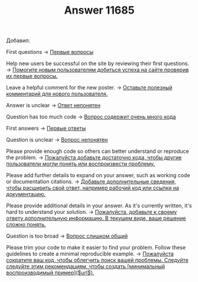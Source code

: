 ﻿---
title: "Answer 11685"
se.owner.user_id: 238742
se.owner.display_name: "Andrew"
se.owner.link: "https://ru.meta.stackoverflow.com/users/238742/andrew"
se.answer_id: 11685
se.question_id: 11683
se.post_type: answer
se.is_accepted: False
---
<p>Добавил:</p>
<p>First questions -&gt; <a href="https://ru.traducir.win/strings/16692" rel="nofollow noreferrer">Первые вопросы</a></p>
<p>Help new users be successful on the site by reviewing their first questions. -&gt; <a href="https://ru.traducir.win/strings/16730" rel="nofollow noreferrer">Помогите новым пользователям добиться успеха на сайте проверив их первые вопросы.</a></p>
<p>Leave a helpful comment for the new poster. -&gt; <a href="https://ru.traducir.win/strings/16704" rel="nofollow noreferrer">Оставьте полезный комментарий для нового пользователя.</a></p>
<p>Answer is unclear -&gt; <a href="https://ru.traducir.win/strings/16699" rel="nofollow noreferrer">Ответ непонятен</a></p>
<p>Question has too much code -&gt; <a href="https://ru.traducir.win/strings/16710" rel="nofollow noreferrer">Вопрос содержит очень много кода</a></p>
<p>First answers -&gt; <a href="https://ru.traducir.win/strings/16690" rel="nofollow noreferrer">Первые ответы</a></p>
<p>Question is unclear -&gt; <a href="https://ru.traducir.win/strings/16722" rel="nofollow noreferrer">Вопрос непонятен</a></p>
<p>Please provide enough code so others can better understand or reproduce the problem. -&gt; <a href="https://ru.traducir.win/strings/16705" rel="nofollow noreferrer">Пожалуйста добавьте достаточно кода, чтобы другие пользователи могли понять или воспроизвести проблему.</a></p>
<p>Please add further details to expand on your answer, such as working code or documentation citations. -&gt; <a href="https://ru.traducir.win/strings/16702" rel="nofollow noreferrer">Добавьте дополнительные сведения, чтобы расширить свой ответ, например рабочий код или ссылки на документацию.</a></p>
<p>Please provide additional details in your answer. As it's currently written, it's hard to understand your solution. -&gt; <a href="https://ru.traducir.win/strings/16717" rel="nofollow noreferrer">Пожалуйста, добавьте к своему ответу дополнительную информацию. В текущем виде, ваше решение сложно понять.</a></p>
<p>Question is too broad -&gt; <a href="https://ru.traducir.win/strings/16696" rel="nofollow noreferrer">Вопрос слишком общий</a></p>
<p>Please trim your code to make it easier to find your problem. Follow these guidelines to create a minimal reproducible example. -&gt; <a href="https://ru.traducir.win/strings/16715" rel="nofollow noreferrer">Пожалуйста сократите ваш код, чтобы облегчить поиск вашей проблемы. Следуйте следуйте этим рекомендациям, чтобы создать [минимальный воспроизводимый пример]($url$).</a></p>
